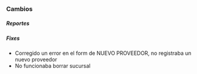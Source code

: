 <h3>Cambios</h3>
<h5>Reportes</h5>
<ul>
</ul>

<h5>Fixes</h5>
<ul>
<li>Corregido un error en el form de NUEVO PROVEEDOR, no registraba un nuevo proveedor</li>
<li>No funcionaba borrar sucursal</li>
</ul>